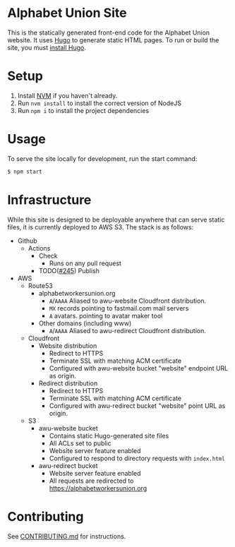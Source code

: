 # Alphabet Union Site

This is the statically generated front-end code for the Alphabet Union website.  It uses [Hugo][1] to generate static HTML pages.  To run or build the site, you must [install Hugo][2].

# Setup

1. Install [NVM][4] if you haven't already.
2. Run `nvm install` to install the correct version of NodeJS
3. Run `npm i` to install the project dependencies

# Usage

To serve the site locally for development, run the start command:

```bash
$ npm start
```

# Infrastructure

While this site is designed to be deployable anywhere that can serve static files, it is currently deployed to AWS S3.  The stack is as follows:

- Github
  - Actions
    - Check
      - Runs on any pull request
    - TODO([#245](https://github.com/alphabetworkers/website/issues/245)) Publish
- AWS
  - Route53
    - alphabetworkersunion.org
      - `A`/`AAAA` Aliased to awu-website Cloudfront distribution.
      - `MX` records pointing to fastmail.com mail servers
      - `A` avatars. pointing to avatar maker tool
    - Other domains (including www)
      - `A`/`AAAA` Aliased to awu-redirect Cloudfront distribution.
  - Cloudfront
    - Website distribution
      - Redirect to HTTPS
      - Terminate SSL with matching ACM certificate
      - Configured with awu-website bucket "website" endpoint URL as origin.
    - Redirect distribution
      - Redirect to HTTPS
      - Terminate SSL with matching ACM certificate
      - Configured with awu-redirect bucket "website" point URL as origin.
  - S3
    - awu-website bucket
      - Contains static Hugo-generated site files
      - All ACLs set to public
      - Website server feature enabled
      - Configured to respond to directory requests with `index.html`
    - awu-redirect bucket
      - Website server feature enabled
      - All requests are redirected to https://alphabetworkersunion.org

# Contributing

See [CONTRIBUTING.md][3] for instructions.

[1]: https://gohugo.io/
[2]: https://gohugo.io/getting-started/installing/
[3]: ../CONTRIBUTING.md
[4]: https://github.com/nvm-sh/nvm#install--update-script
